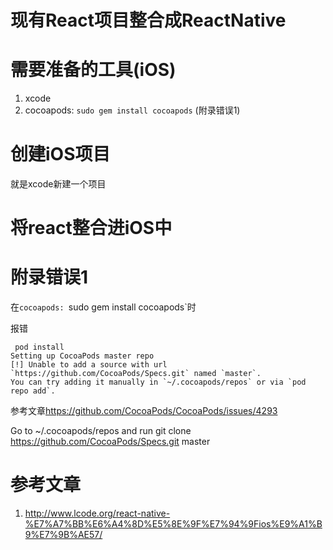 # 现有React项目整合成ReactNative

# 需要准备的工具(iOS)

1. xcode
2. cocoapods: `sudo gem install cocoapods` (附录错误1)

# 创建iOS项目

就是xcode新建一个项目

# 将react整合进iOS中

# 附录错误1

在`cocoapods: `sudo gem install cocoapods`时

报错

```shell
 pod install
Setting up CocoaPods master repo
[!] Unable to add a source with url `https://github.com/CocoaPods/Specs.git` named `master`.
You can try adding it manually in `~/.cocoapods/repos` or via `pod repo add`.
```

参考文章<https://github.com/CocoaPods/CocoaPods/issues/4293>

Go to ~/.cocoapods/repos and run git clone https://github.com/CocoaPods/Specs.git master

# 参考文章

1. http://www.lcode.org/react-native-%E7%A7%BB%E6%A4%8D%E5%8E%9F%E7%94%9Fios%E9%A1%B9%E7%9B%AE57/